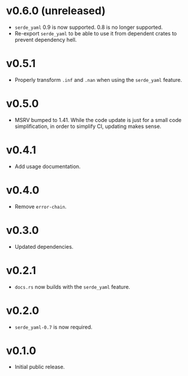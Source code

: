 # v0.6.0 (unreleased)

  * `serde_yaml` 0.9 is now supported. 0.8 is no longer supported.
  * Re-export `serde_yaml` to be able to use it from dependent crates to prevent dependency hell.

# v0.5.1

  * Properly transform `.inf` and `.nan` when using the `serde_yaml` feature.

# v0.5.0

  * MSRV bumped to 1.41. While the code update is just for a small code
    simplification, in order to simplify CI, updating makes sense.

# v0.4.1

  * Add usage documentation.

# v0.4.0

  * Remove `error-chain`.

# v0.3.0

  * Updated dependencies.

# v0.2.1

  * `docs.rs` now builds with the `serde_yaml` feature.

# v0.2.0

  * `serde_yaml-0.7` is now required.

# v0.1.0

  * Initial public release.
